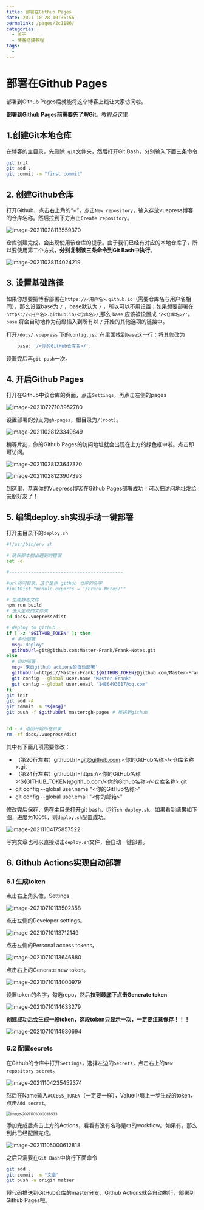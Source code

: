 ```yaml
---
title: 部署在Github Pages
date: 2021-10-28 10:35:56
permalink: /pages/2c1186/
categories:
  - 关于
  - 博客搭建教程
tags:
  - 
---
```

# 部署在Github Pages

部署到Github Pages后就能将这个博客上线让大家访问啦。

**部署到Github Pages前需要先了解Git**。[教程点这里](https://www.blog.frankdawn.com.cn/pages/f2c999/)

## 1.创建Git本地仓库

在博客的主目录，先删除`.git`文件夹，然后打开Git Bash，分别输入下面三条命令

```sh
git init
git add .
git commit -m "first commit"
```

## 2. 创建Github仓库

打开Github，点击右上角的“+”，点击`New repository`，输入存放vuepress博客的仓库名称。然后拉到下方点击`Create repository`。

![image-20211028113559370](https://cdn.jsdelivr.net/gh/Master-Frank/Image-hosting/img/20211028113559.png)

仓库创建完成，会出现使用该仓库的提示。由于我们已经有对应的本地仓库了，所以要使用第二个方式，**分别复制该三条命令到Git Bash中执行**。

![image-20211028114024219](https://cdn.jsdelivr.net/gh/Master-Frank/Image-hosting/img/20211028114024.png)

## 3. 设置基础路径

如果你想要把博客部署在`https://<用户名>.github.io`（需要仓库名与用户名相同），那么设置base为 `/` ，base默认为 `/` ，所以可以不用设置；如果想要部署在`https://<用户名>.github.io/<仓库名>/`,那么 `base` 应该被设置成 `'/<仓库名>/'`。`base` 将会自动地作为前缀插入到所有以 `/` 开始的其他选项的链接中。

打开`/docs/.vuepress` 下的`config.js`。在里面找到`base`这一行：将其修改为

```js
	base: '/<你的GitHub仓库名>/',
```

设置完后再`git push`一次。

## 4. 开启Github Pages

打开在Github中该仓库的页面，点击`Settings`，再点击左侧的pages

![image-20210727103952780](https://cdn.jsdelivr.net/gh/Master-Frank/Image-hosting/img/20210727104000.png)

设置部署的分支为`gh-pages`，根目录为`/(root)`。

![image-20211028123349849](https://cdn.jsdelivr.net/gh/Master-Frank/Image-hosting/img/20211028123349.png)

稍等片刻，你的Github Pages的访问地址就会出现在上方的绿色框中啦。点击即可访问。

![image-20211028123647370](https://cdn.jsdelivr.net/gh/Master-Frank/Image-hosting/img/20211028123647.png)

![image-20211028123907393](https://cdn.jsdelivr.net/gh/Master-Frank/Image-hosting/img/20211028123908.png)

到这里，恭喜你的Vuepress博客在Github Pages部署成功！可以把访问地址发给亲朋好友了！

## 5. 编辑deploy.sh实现手动一键部署

打开主目录下的`deploy.sh`

```sh
#!/usr/bin/env sh

# 确保脚本抛出遇到的错误
set -e

#------------------------------------------

#url访问目录，这个是你 github 仓库的名字
#initDist "module.exports = '/Frank-Notes/'"

# 生成静态文件
npm run build
# 进入生成的文件夹
cd docs/.vuepress/dist

# deploy to github
if [ -z "$GITHUB_TOKEN" ]; then
  # 手动部署
  msg='deploy'
  githubUrl=git@github.com:Master-Frank/Frank-Notes.git
else
  # 自动部署
  msg='来自github actions的自动部署'
  githubUrl=https://Master-Frank:${GITHUB_TOKEN}@github.com/Master-Frank/Frank-Notes.git
  git config --global user.name "Master-Frank"
  git config --global user.email "1486493017@qq.com"
fi
git init
git add -A
git commit -m "${msg}"
git push -f $githubUrl master:gh-pages # 推送到github


cd - # 退回开始所在目录
rm -rf docs/.vuepress/dist
```

其中有下面几项需要修改：

- （第20行左右）githubUrl=git@github.com:<你的GitHub名称>/<仓库名称>.git
- （第24行左右）githubUrl=https://<你的GitHub名称>:${GITHUB_TOKEN}@github.com/<你的Github名称>/<仓库名称>.git
- git config --global user.name "<你的GitHub名称>"
- git config --global user.email "<你的邮箱>"

修改完后保存，先在主目录打开git bash，运行`sh deploy.sh`。如果看到结果如下图，进度为100%，则`deploy.sh`配置成功。

![image-20211104175857522](https://cdn.jsdelivr.net/gh/Master-Frank/Image-hosting/img/20211104175904.png)

写完文章也可以直接双击`deploy.sh`文件，会自动一键部署。

## 6. Github Actions实现自动部署

### 6.1 生成token

点击右上角头像，Settings

![image-20210710113502358](https://cdn.jsdelivr.net/gh/Master-Frank/Image-hosting/img/image-20210710113502358.png)

点击左侧的Developer settings。

![image-20210710113712149](https://cdn.jsdelivr.net/gh/Master-Frank/Image-hosting/img/image-20210710113712149.png)

点击左侧的Personal access tokens。

![image-20210710113646880](https://cdn.jsdelivr.net/gh/Master-Frank/Image-hosting/img/image-20210710113646880.png)

点击右上的Generate new token。

![image-20210710114000979](https://cdn.jsdelivr.net/gh/Master-Frank/Image-hosting/img/image-20210710114000979.png)

设置token的名字，勾选repo，然后**拉到最底下点击Generate token**

![image-20210710114633279](https://cdn.jsdelivr.net/gh/Master-Frank/Image-hosting/img/image-20210710114633279.png)

**创建成功后会生成一段token，这段token只显示一次，一定要注意保存！！！**

![image-20210710114930694](https://cdn.jsdelivr.net/gh/Master-Frank/Image-hosting/img/image-20210710114930694.png)

### 6.2 配置secrets

在Github的仓库中打开`Settings`，选择左边的`Secrets`，点击右上的`New repository secret`。

![image-20211104235452374](https://cdn.jsdelivr.net/gh/Master-Frank/Image-hosting/img/20211104235459.png)

然后在Name输入`ACCESS_TOKEN`（一定要一样），Value中填上一步生成的token，点击`Add secret`。

<img src="https://cdn.jsdelivr.net/gh/Master-Frank/Image-hosting/img/20211105000038.png" alt="image-20211105000038533" style="zoom:67%;" />

添加完成后点击上方的Actions，看看有没有名称是`CI`的workflow。如果有，那么到此已经配置完成。

![image-20211105000612818](https://cdn.jsdelivr.net/gh/Master-Frank/Image-hosting/img/20211105000612.png)

之后只需要在`Git Bash`中执行下面命令

```sh
git add .
git commit -m "文章"
git push -u origin matser
```

将代码推送到GitHub仓库的master分支，Github Actions就会自动执行，部署到Github Pages啦。
